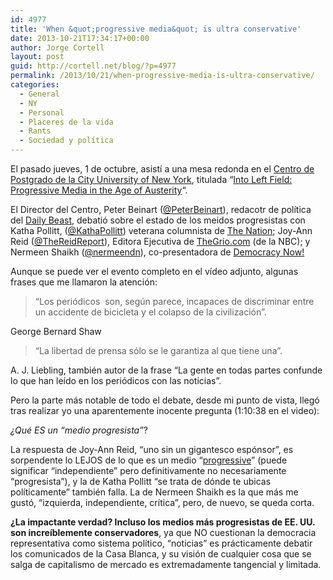 ```yaml
---
id: 4977
title: 'When &quot;progressive media&quot; is ultra conservative'
date: 2013-10-21T17:34:17+00:00
author: Jorge Cortell
layout: post
guid: http://cortell.net/blog/?p=4977
permalink: /2013/10/21/when-progressive-media-is-ultra-conservative/
categories:
  - General
  - NY
  - Personal
  - Placeres de la vida
  - Rants
  - Sociedad y polí­tica
---
```

El pasado jueves, 1 de octubre, asistí a una mesa redonda en el <a title="http://www.gc.cuny.edu/Home" href="http://www.gc.cuny.edu/Home" target="_blank">Centro de Postgrado de la City University of New York</a>, titulada &#8220;<a title="http://www.gc.cuny.edu/Public-Programming/Calendar/Detail?id=20738" href="http://www.gc.cuny.edu/Public-Programming/Calendar/Detail?id=20738" target="_blank">Into Left Field: Progressive Media in the Age of Austerity</a>&#8220;.

El Director del Centro, Peter Beinart (<a title="https://twitter.com/PeterBeinart" href="https://twitter.com/PeterBeinart" target="_blank">@PeterBeinart</a>), redacotr de política del <a title="http://www.thedailybeast.com" href="http://www.thedailybeast.com" target="_blank">Daily Beast</a>, debatió sobre el estado de los meidos progresistas con Katha Pollitt, (<a title="https://twitter.com/KathaPollitt" href="https://twitter.com/KathaPollitt" target="_blank">@KathaPollitt</a>) veterana columnista de <a title="http://www.thenation.com" href="http://www.thenation.com" target="_blank">The Nation</a>; Joy-Ann Reid (<a title="https://twitter.com/TheReidReport" href="https://twitter.com/TheReidReport" target="_blank">@TheReidReport</a>), Editora Ejecutiva de <a title="http://thegrio.com" href="http://thegrio.com" target="_blank">TheGrio.com</a> (de la NBC); y Nermeen Shaikh (<a title="https://twitter.com/nermeendn" href="https://twitter.com/nermeendn" target="_blank">@nermeendn</a>), co-presentadora de <a title="http://www.democracynow.org" href="http://www.democracynow.org" target="_blank">Democracy Now!</a></p> 

Aunque se puede ver el evento completo en el vídeo adjunto, algunas frases que me llamaron la atención:

> &#8220;Los periódicos  son, según parece, incapaces de discriminar entre un accidente de bicicleta y el colapso de la civilización&#8221;.

George Bernard Shaw

> &#8220;La libertad de prensa sólo se le garantiza al que tiene una&#8221;.

A. J. Liebling, también autor de la frase &#8220;La gente en todas partes confunde lo que han leído en los periódicos con las noticias&#8221;.

Pero la parte más notable de todo el debate, desde mi punto de vista, llegó tras realizar yo una aparentemente inocente pregunta (1:10:38 en el video):

_¿Qué ES un &#8220;medio progresista&#8221;_?

La respuesta de Joy-Ann Reid, &#8220;uno sin un gigantesco espónsor&#8221;, es sorpendente lo LEJOS de lo que es un medio &#8220;<a title="http://www.merriam-webster.com/dictionary/progressive" href="http://www.merriam-webster.com/dictionary/progressive" target="_blank">progressive</a>&#8221; (puede significar &#8220;independiente&#8221; pero definitivamente no necesariamente &#8220;progresista&#8221;), y la de Katha Pollitt &#8220;se trata de dónde te ubicas políticamente&#8221; también falla. La de Nermeen Shaikh es la que más me gustó, &#8220;izquierda, independiente, crítica&#8221;, pero, de nuevo, se queda corta. 

**¿La impactante verdad? Incluso los medios más progresistas de EE. UU. son increíblemente conservadores**, ya que NO cuestionan la democracia representativa como sistema político, &#8220;noticias&#8221; es prácticamente debatir los comunicados de la Casa Blanca, y su visión de cualquier cosa que se salga de capitalismo de mercado es extremadamente tangencial y limitada.